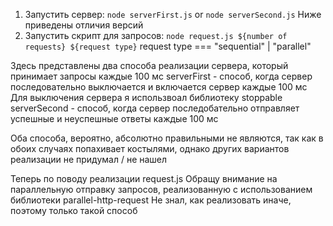 1. Запустить сервер:
`node serverFirst.js` or `node serverSecond.js` 
Ниже приведены отличия версий
2. Запустить скрипт для запросов:
`node request.js ${number of requests} ${request type}`
request type === "sequential" | "parallel"

Здесь представлены два способа реализации сервера, который принимает запросы каждые 100 мс
serverFirst - способ, когда сервер последовательно выключается и включается сервер каждые 100 мс
Для выключения сервера я использвоал библиотеку stoppable
serverSecond - способ, когда сервер последобательно отправляет успешные и неуспешные ответы каждые 100 мс

Оба способа, вероятно, абсолютно правильными не являются, так как в обоих случаях попахивает костылями, однако других вариантов реализации не придумал / не нашел

Теперь по поводу реализации request.js 
Обращу внимание на параллельную отправку запросов, реализованную с использованием библиотеки parallel-http-request
Не знал, как реализовать иначе, поэтому только такой способ